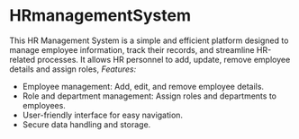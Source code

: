 # HRmanagementSystem
This HR Management System is a simple and efficient platform designed to manage employee information, track their records, and streamline HR-related processes. It allows HR personnel to add, update, remove employee details and assign roles, 
*Features:*
- Employee management: Add, edit, and remove employee details.
- Role and department management: Assign roles and departments to employees.
- User-friendly interface for easy navigation.
- Secure data handling and storage.

